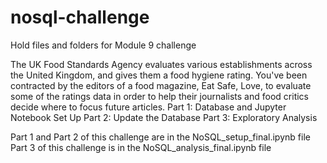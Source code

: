 # nosql-challenge                                               
Hold files and folders for Module 9 challenge

The UK Food Standards Agency evaluates various establishments across the United Kingdom, and gives them a food hygiene rating. 
You've been contracted by the editors of a food magazine, Eat Safe, Love, to evaluate some of the ratings data in order to 
help their journalists and food critics decide where to focus future articles.
Part 1: Database and Jupyter Notebook Set Up
Part 2: Update the Database
Part 3: Exploratory Analysis

Part 1 and Part 2 of this challenge are in the NoSQL_setup_final.ipynb file
Part 3 of this challenge is in the NoSQL_analysis_final.ipynb file
